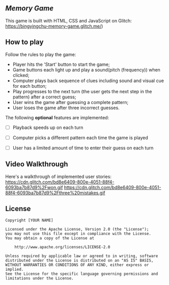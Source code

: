 ## *Memory Game*

This game is built with HTML, CSS and JavaScript on Glitch: https://bingyingchu-memory-game.glitch.me/)

## How to play

Follow the rules to play the game:

* Player hits the 'Start' button to start the game;
* Game buttons each light up and play a sound(pitch (frequency)) when clicked;
* Computer plays back sequence of clues including sound and visual cue for each button;
* Play progresses to the next turn (the user gets the next step in the pattern) after a correct guess;
* User wins the game after guessing a complete pattern;
* User loses the game after three incorrect guesses.

The following **optional** features are implemented:

* [ ] Playback speeds up on each turn
* [ ] Computer picks a different pattern each time the game is played
* [ ] User has a limited amount of time to enter their guess on each turn


## Video Walkthrough

Here's a walkthrough of implemented user stories:
https://cdn.glitch.com/bd8e6409-800e-4051-88f4-6093ba7b87d9%2Fwon.gif
https://cdn.glitch.com/bd8e6409-800e-4051-88f4-6093ba7b87d9%2Fthree%20mistakes.gif


## License

    Copyright [YOUR NAME]

    Licensed under the Apache License, Version 2.0 (the "License");
    you may not use this file except in compliance with the License.
    You may obtain a copy of the License at

        http://www.apache.org/licenses/LICENSE-2.0

    Unless required by applicable law or agreed to in writing, software
    distributed under the License is distributed on an "AS IS" BASIS,
    WITHOUT WARRANTIES OR CONDITIONS OF ANY KIND, either express or implied.
    See the License for the specific language governing permissions and
    limitations under the License.